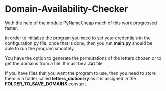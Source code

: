 # Domain-Availability-Checker

With the help of the module PyNameCheap much of this work progressed faster.

In order to initialize the program you need to set your credentials in the configuration.py file, once that is done, then you run **main.py** should be able to run the program smoothly.

You have the option to generate the permutations of the letters chosen or to get the domains from a file. It must be a **.txt** file

If you have files that you want the program to use, then you need to store them in a folder called **letters_dictionary** as it is assigned in the **FOLDER_TO_SAVE_DOMAINS** constant
